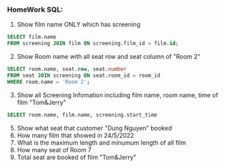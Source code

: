 ### HomeWork SQL:
1. Show film name ONLY which has screening
```SQL
SELECT film.name
FROM screening JOIN film ON screening.film_id = film.id;
```
2. Show Room name with all seat row and seat column of "Room 2"
```SQL
SELECT room.name, seat.row, seat.number
FROM seat JOIN screening ON seat.room_id = room_id
WHERE room.name = 'Room 2';
```
3. Show all Screening Infomation including film name, room name, time of film "Tom&Jerry"
```SQL
SELECT room.name, film.name, screening.start_time

```
5. Show what seat that customer "Dung Nguyen" booked
6. How many film that showed in 24/5/2022
7. What is the maximum length and minumum length of all film
8. How many seat of Room 7
9. Total seat are booked of film "Tom&Jerry"
